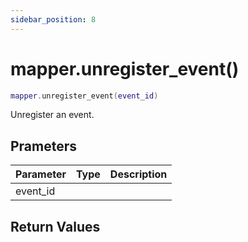 ```yaml
---
sidebar_position: 8
---
```


# mapper.unregister_event()
```lua
mapper.unregister_event(event_id)
```
Unregister an event.


## Prameters
|Parameter|Type|Description|
|-|-|-|
|event_id|||


## Return Values
